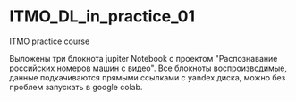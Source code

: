 # ITMO_DL_in_practice_01
ITMO practice course

Выложены три блокнота jupiter Notebook с проектом "Распознавание российских номеров машин с видео".
Все блокноты воспроизводимые, данные подкачиваются прямыми ссылками с yandex диска, 
можно без проблем запускать в google colab.
